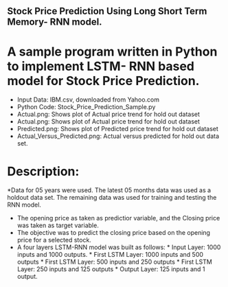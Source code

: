 ## Stock Price Prediction Using Long Short Term Memory- RNN model.
# A sample program written in Python to implement LSTM- RNN based model for Stock Price Prediction.
* Input Data: IBM.csv, downloaded from Yahoo.com
* Python Code: Stock_Price_Prediction_Sample.py
* Actual.png: Shows plot of Actual price trend for hold out dataset
* Actual.png: Shows plot of Actual price trend for hold out dataset
* Predicted.png: Shows plot of Predicted price trend for hold out dataset
* Actual_Versus_Predicted.png: Actual versus predicted for hold out data set.

# Description: 
*Data for 05 years were used. The latest 05 months data was used as a holdout data set. The remaining data was used for training and testing the RNN model.
* The opening price as taken as predictior variable, and the Closing price was taken as target variable.
* The objective was to predict the closing price based on the opening price for a selected stock.
* A four layers LSTM-RNN model was built as follows:
      * Input Layer: 1000 inputs and 1000 outputs.
      * First LSTM Layer: 1000 inputs and 500 outputs
      * First LSTM Layer: 500 inputs and 250 outputs
      * First LSTM Layer: 250 inputs and 125 outputs
      * Output Layer: 125 inputs and 1 output.
